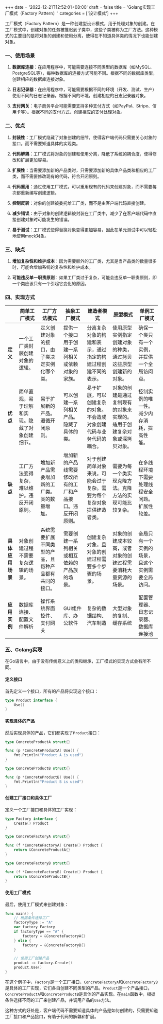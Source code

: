 +++
date = '2022-12-21T12:52:01+08:00'
draft = false
title = 'Golang实现工厂模式（Factory Pattern）'
categories = ['设计模式']
+++

工厂模式（Factory Pattern）是一种创建型设计模式，用于处理对象的创建。在工厂模式中，创建对象的任务被推迟到子类中，这些子类被称为工厂方法。这种模式的主要目的是将对象的创建和使用分离，使得在不知道具体类的情况下也能创建对象。

### 一、使用场景

1. **数据库连接**：在应用程序中，可能需要连接不同类型的数据库（如MySQL、PostgreSQL等），每种数据库的连接方式可能不同。根据不同的数据库类型，创建相应的数据库连接对象。

2. **日志记录器**：在应用程序中，可能需要根据不同的环境（开发、测试、生产）使用不同的日志记录器。根据不同的环境，创建相应的日志记录器对象。

3. **支付网关**：电子商务平台可能需要支持多种支付方式（如PayPal、Stripe、信用卡等）。根据不同的支付方式，创建相应的支付处理对象。

### 二、优点

1. **封装性**：工厂模式隐藏了对象创建的细节，使得客户端代码只需要关心对象的接口，而不需要知道具体的实现类。

2. **代码解耦**：工厂模式将对象的创建和使用分离，降低了系统的耦合度，使得修改和扩展更加容易。

3) **扩展性**：当需要添加新的产品类时，只需要添加新的具体产品类和相应的工厂类，而不需要修改现有的代码，符合开闭原则。

4) **代码重用**：通过使用工厂模式，可以重用现有的代码来创建对象，而不需要每次都重新编写创建逻辑。

5. **控制反转**：对象的创建被委托给工厂类，而不是由客户端代码直接创建。

6. **减少错误**：由于对象的创建逻辑被封装在工厂类中，减少了在客户端代码中直接创建对象时可能发生的错误。

7) **易于测试**：工厂模式使得替换对象变得更加容易，因此在单元测试中可以轻松地使用mock对象。

### 三、缺点

1. **增加复杂性和维护成本**：因为需要额外的工厂类，尤其是当产品类的数量很多时，可能会增加系统的复杂性和维护成本。

2. **可能违反单一职责原则**：如果工厂类过于复杂，可能会违反单一职责原则，即一个类应该只有一个引起它变化的原因。

### 四、实现方式

|            | 简单工厂模式                  | 工厂方法模式                      | 抽象工厂模式                        | 建造者模式                               | 原型模式                                 | 单例工厂模式                   |
| ---------- | ----------------------- | --------------------------- | ----------------------------- | ----------------------------------- | ------------------------------------ | ------------------------ |
| **定义**     | 一个工厂类封装创建对象的逻辑。         | 定义创建对象的接口，由子类决定实例化哪个类。      | 提供一个接口用于创建一系列相关或依赖对象的家族。      | 分离复杂对象的构建和表示，通过指定的构建过程创建不同的表示。      | 使用原型实例指定创建对象的种类，通过拷贝这些原型创建新的对象。      | 确保一个类只有一个实例，并提供一个全局访问点。  |
| **优点**     | 简单直观，易于理解和实现。隐藏了对象创建细节。 | 易于扩展新的产品。遵循开闭原则。            | 可以创建一系列相关产品。隐藏了具体的类。          | 易于扩展，可以创建复杂的对象。不会造成对象创建代码与业务代码的耦合。  | 对象的创建是通过复制现有的对象来实现的。适用于创建复杂对象或深拷贝对象。 | 控制实例的唯一性。减少内存消耗，提高性能。    |
| **缺点**     | 工厂方法变得复杂，难以维护。违反开闭原则。   | 增加新产品需要增加新的工厂类。类的数量增加。      | 增加新的产品线需要修改所有的工厂和产品接口。违反开闭原则。 | 对于创建简单对象来说，可能会过于复杂。需要为每个复杂对象提供建造者类。 | 需要为每一个类实现克隆方法。克隆方法的实现可能比较复杂。         | 在多线程环境下需要处理线程安全问题。扩展性较差。 |
| **具体应用场景** | 对象创建过程不需要复杂逻辑的场景。       | 系统需要扩展不同类型的产品，且每种产品都有共同的接口。 | 需要创建一系列相关或相互依赖的产品族的场景。        | 创建复杂对象，且对象的创建过程需要多个步骤的场景。           | 对象的创建成本较高，或者对象的创建过程需要消耗大量资源的场景。      | 全局只有一个实例的场景，且这个实例需要全局访问。 |
| **应用实例**   | 数据库连接、配置文件解析            | 操作系统界面控件、支付网关               | GUI组件库、办公软件                   | 复杂的数据结构、汽车制造                        | 大型对象的复制、缓存系统                         | 配置管理器、日志记录器、数据库连接池       |

### 五、Golang实现

在Go语言中，由于没有传统意义上的类和继承，工厂模式的实现方式会有所不同。

#### 定义接口

首先定义一个接口，所有的产品将实现这个接口：

```go
type Product interface {
    Use()
}
```

#### 实现具体的产品

然后实现具体的产品，它们都实现了`Product`接口：

```go
type ConcreteProductA struct{}

func (p *ConcreteProductA) Use() {
    fmt.Println("Product A is used")
}

type ConcreteProductB struct{}

func (p *ConcreteProductB) Use() {
    fmt.Println("Product B is used")
}
```

#### 创建工厂接口和具体工厂

定义一个工厂接口和具体的工厂实现：

```go
type Factory interface {
    Create() Product
}

type ConcreteFactoryA struct{}

func (f *ConcreteFactoryA) Create() Product {
    return &ConcreteProductA{}
}

type ConcreteFactoryB struct{}

func (f *ConcreteFactoryB) Create() Product {
    return &ConcreteProductB{}
}
```

#### 使用工厂模式

最后，使用工厂模式来创建对象：

```go
func main() {
    // 根据条件选择工厂
    factoryType := "A"
    var factory Factory
    if factoryType == "A" {
        factory = &ConcreteFactoryA{}
    } else {
        factory = &ConcreteFactoryB{}
    }

    // 使用工厂创建产品
    product := factory.Create()
    product.Use()
}
```

在这个例子中，`Factory`是一个工厂接口，`ConcreteFactoryA`和`ConcreteFactoryB`是具体的工厂实现，它们各自创建不同类型的产品。`Product`是一个产品接口，`ConcreteProductA`和`ConcreteProductB`是具体的产品实现。在`main`函数中，根据条件选择不同的工厂来创建产品，并调用产品的`Use`方法。

这种方式的好处是，客户端代码不需要知道具体的产品是如何创建的，只需要知道工厂接口和产品接口，有助于代码的解耦和扩展。
